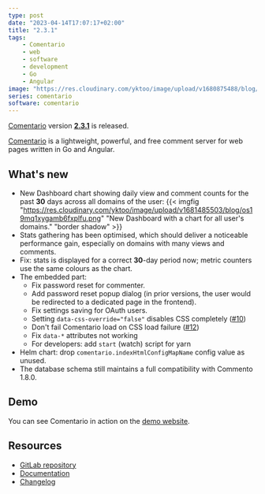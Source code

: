 ```yaml
---
type: post
date: "2023-04-14T17:07:17+02:00"
title: "2.3.1"
tags:
    - Comentario
    - web
    - software
    - development
    - Go
    - Angular
image: "https://res.cloudinary.com/yktoo/image/upload/v1680875488/blog/aymiialjtcr6gxvtlh7d.png"
series: comentario
software: comentario
---
```


[Comentario](/software/comentario) version **[2.3.1](https://gitlab.com/comentario/comentario/-/releases/v2.3.1)** is released.

[Comentario](/software/comentario) is a lightweight, powerful, and free comment server for web pages written in Go and Angular.

## What's new

<!--more-->

* New Dashboard chart showing daily view and comment counts for the past **30** days across all domains of the user:
{{< imgfig "https://res.cloudinary.com/yktoo/image/upload/v1681485503/blog/os19mq1xygamb6fxplfu.png" "New Dashboard with a chart for all user's domains." "border shadow" >}}
* Stats gathering has been optimised, which should deliver a noticeable performance gain, especially on domains with many views and comments.
* Fix: stats is displayed for a correct **30**-day period now; metric counters use the same colours as the chart.
* The embedded part:
    * Fix password reset for commenter.
    * Add password reset popup dialog (in prior versions, the user would be redirected to a dedicated page in the frontend).
    * Fix settings saving for OAuth users.
    * Setting `data-css-override="false"` disables CSS completely ([#10](https://gitlab.com/comentario/comentario/-/issues/10))
    * Don't fail Comentario load on CSS load failure ([#12](https://gitlab.com/comentario/comentario/-/issues/12))
    * Fix `data-*` attributes not working 
    * For developers: add `start` (watch) script for yarn
* Helm chart: drop `comentario.indexHtmlConfigMapName` config value as unused.
* The database schema still maintains a full compatibility with Commento 1.8.0.

## Demo

You can see Comentario in action on the [demo website](https://demo.comentario.app/).

## Resources

* [GitLab repository](https://gitlab.com/comentario/comentario)
* [Documentation](https://docs.comentario.app/)
* [Changelog](https://gitlab.com/comentario/comentario/-/blob/dev/CHANGELOG.md)
